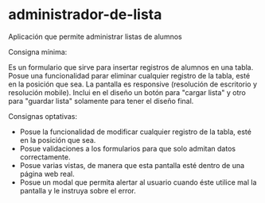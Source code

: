 # administrador-de-lista
Aplicación que permite administrar listas de alumnos

Consigna mínima:

Es un formulario que sirve para insertar registros de alumnos en una tabla.
Posue una funcionalidad parar eliminar cualquier registro de la tabla, esté en la posición que sea. 
La pantalla es responsive (resolución de escritorio y resolución mobile).
Inclui en el diseño un botón para "cargar lista" y otro para "guardar lista" solamente para tener el diseño final.

Consignas optativas:
* Posue la funcionalidad de modificar cualquier registro de la tabla, esté en la posición que sea.
* Posue validaciones a los formularios para que solo admitan datos correctamente.
* Posue  varias vistas, de manera que esta pantalla esté dentro de una página web real.
* Posue un modal que permita alertar al usuario cuando éste utilice mal la pantalla y le instruya sobre el error.